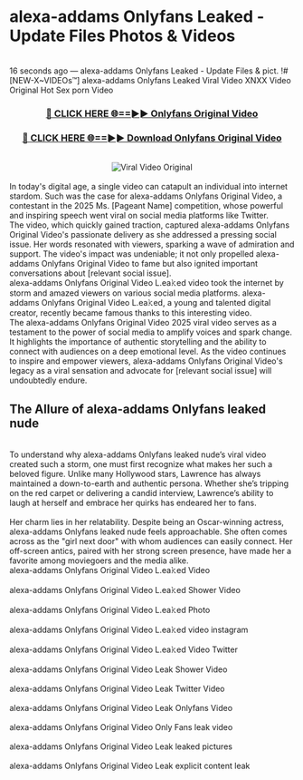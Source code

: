 # alexa-addams Onlyfans Leaked - Update Files Photos & Videos 
<br>
16 seconds ago — alexa-addams Onlyfans Leaked - Update Files & pict. !#[NEW-X~VIDEOs™] alexa-addams Onlyfans Leaked Viral Video XNXX Video Original Hot Sex porn Video
<br>
<div align="center">
<h3><a href="http://freeplayer.one?title=alexa-addams&ref=25OR" rel="nofollow">🔴 CLICK HERE 🌐==►► Onlyfans Original Video</a></h3>
<h3><a href="http://freeplayer.one?title=alexa-addams&ref=25OR" rel="nofollow">🔴 CLICK HERE 🌐==►► Download Onlyfans Original Video</a></h3>
<br>
<a href="http://freeplayer.one?title=alexa-addams&ref=25OR" rel="nofollow" data-target="animated-image.originalLink"><img src="https://i.ibb.co.com/xMMVF88/686577567.gif" alt="Viral Video Original" style="max-width: 100%; display: inline-block;" data-target="animated-image.originalImage"></a>
</div>
<br>
In today's digital age, a single video can catapult an individual into internet stardom. Such was the case for alexa-addams Onlyfans Original Video, a contestant in the 2025 Ms. [Pageant Name] competition, whose powerful and inspiring speech went viral on social media platforms like Twitter.
<br>
The video, which quickly gained traction, captured alexa-addams Onlyfans Original Video's passionate delivery as she addressed a pressing social issue. Her words resonated with viewers, sparking a wave of admiration and support. The video's impact was undeniable; it not only propelled alexa-addams Onlyfans Original Video to fame but also ignited important conversations about [relevant social issue].
<br>
alexa-addams Onlyfans Original Video L.ea𝚔ed video took the internet by storm and amazed viewers on various social media platforms. alexa-addams Onlyfans Original Video L.ea𝚔ed, a young and talented digital creator, recently became famous thanks to this interesting video.
<br>
The alexa-addams Onlyfans Original Video 2025 viral video serves as a testament to the power of social media to amplify voices and spark change. It highlights the importance of authentic storytelling and the ability to connect with audiences on a deep emotional level. As the video continues to inspire and empower viewers, alexa-addams Onlyfans Original Video's legacy as a viral sensation and advocate for [relevant social issue] will undoubtedly endure.
<br>
<h2>The Allure of alexa-addams Onlyfans leaked nude</h2>
<br>
To understand why alexa-addams Onlyfans leaked nude’s viral video created such a storm, one must first recognize what makes her such a beloved figure. Unlike many Hollywood stars, Lawrence has always maintained a down-to-earth and authentic persona. Whether she’s tripping on the red carpet or delivering a candid interview, Lawrence’s ability to laugh at herself and embrace her quirks has endeared her to fans.
<br><br>
Her charm lies in her relatability. Despite being an Oscar-winning actress, alexa-addams Onlyfans leaked nude feels approachable. She often comes across as the "girl next door" with whom audiences can easily connect. Her off-screen antics, paired with her strong screen presence, have made her a favorite among moviegoers and the media alike.
<br>
alexa-addams Onlyfans Original Video L.ea𝚔ed Video
<br><br>
alexa-addams Onlyfans Original Video L.ea𝚔ed Shower Video
<br><br>
alexa-addams Onlyfans Original Video L.ea𝚔ed Photo
<br><br>
alexa-addams Onlyfans Original Video L.ea𝚔ed video instagram
<br><br>
alexa-addams Onlyfans Original Video L.ea𝚔ed Video Twitter
<br><br>
alexa-addams Onlyfans Original Video Leak Shower Video
<br><br>
alexa-addams Onlyfans Original Video Leak Twitter Video
<br><br>
alexa-addams Onlyfans Original Video Leak Onlyfans Video
<br><br>
alexa-addams Onlyfans Original Video Only Fans leak video
<br><br>
alexa-addams Onlyfans Original Video Leak leaked pictures
<br><br>
alexa-addams Onlyfans Original Video Leak explicit content leak